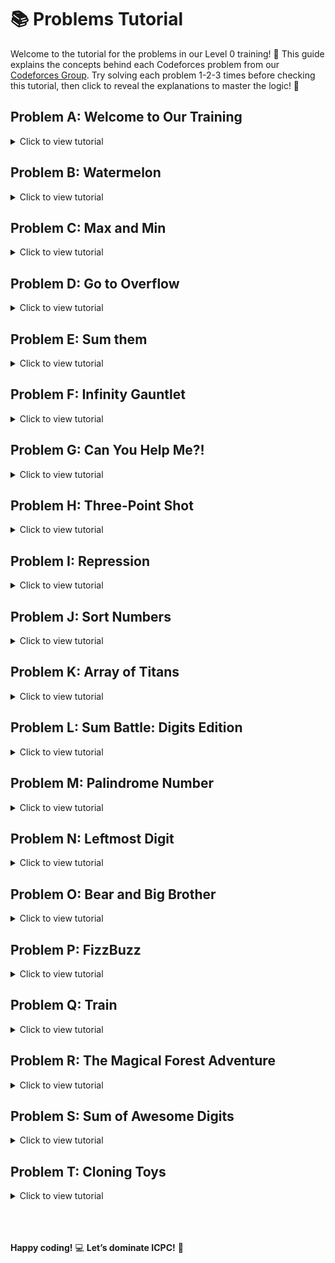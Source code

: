 # 📚 Problems Tutorial

Welcome to the tutorial for the problems in our Level 0 training! 🚀 This guide explains the concepts behind each Codeforces problem from our [Codeforces Group](https://codeforces.com/group/elwkSKiCvi/contests). Try solving each problem 1-2-3 times before checking this tutorial, then click to reveal the explanations to master the logic! 🌟

## Problem A: Welcome to Our Training
<details>
<summary>Click to view tutorial</summary>

- The program uses `cout` to print "Welcome to Our Training" followed by a newline. No input is needed, making it a great starting point!
</details>

## Problem B: Watermelon
<details>
<summary>Click to view tutorial</summary>

- The weight `w` must be even and greater than 2 to allow splitting into two non-zero integers. The code checks `w % 2 == 0 && w != 2` and outputs "YES" or "NO" accordingly.
</details>

## Problem C: Max and Min
<details>
<summary>Click to view tutorial</summary>
  
- The `min({a, b, c})` and `max({a, b, c})` functions compare three integers and return the smallest and largest, respectively. The solution prints them with a space between.
</details>

## Problem D: Go to Overflow
<details>
<summary>Click to view tutorial</summary>
 
- The program uses `long long` to store large products of `a` and `b`. Be cautious: this might overflow for very large inputs, but for this problem, it simply outputs the result.
</details>

## Problem E: Sum them
<details>
<summary>Click to view tutorial</summary>

- Using `long long` ensures the sum can handle larger values. The program reads `a` and `b`, computes their sum, and prints it.
</details>

## Problem F: Infinity Gauntlet
<details>
<summary>Click to view tutorial</summary>
 
- For each input `x`, the code outputs `x / 2` followed by ".0" if `x` is even (integer division) or ".5" if odd (to indicate a decimal). This simulates a fun division rule!
</details>

## Problem G: Can You Help Me?!
<details>
<summary>Click to view tutorial</summary>

- If `n` is not divisible by 5, it’s "NO". Otherwise, it calculates `n / 15` and adds 1 if there’s a remainder (i.e., `n % 15 != 0`), representing groups.
</details>

## Problem H: Three-Point Shot
<details>
<summary>Click to view tutorial</summary>

- If the minimum of `x` and `y` plus 3 is greater than the maximum, it’s "Yes" (a geometric or game rule). Otherwise, "No".
</details>

## Problem I: Repression
<details>
<summary>Click to view tutorial</summary>
 
- The code calculates `a + b + c - min({a, b, c})` to exclude the smallest number, giving the sum of the other two.
</details>

## Problem J: Sort Numbers
<details>
<summary>Click to view tutorial</summary>
 
- Finds the minimum (`mn`), maximum (`mx`), and middle value (`sum - mn - mx`) to sort. Then prints the sorted order and original input.
</details>

## Problem K: Array of Titans
<details>
<summary>Click to view tutorial</summary>
 
- Read `n` numbers and compute their sum using a `long long` to handle large values. The code accumulates each input `x` into `sum` and prints the result.
</details>

## Problem L: Sum Battle: Digits Edition
<details>
<summary>Click to view tutorial</summary>

- For `n` numbers, add single-digit numbers (`x < 10`) to `single` and double-digit numbers to `dble`. If the sums differ, output "Alice wins"; otherwise, "Bob wins". Note: Initialize `single` and `dble` to 0 to avoid undefined behavior.
</details>

## Problem M: Palindrome Number
<details>
<summary>Click to view tutorial</summary>

- If the input `x` is negative, it’s not a palindrome ("False"). Otherwise, reverse `x` by extracting digits (`x % 10`) and building `rvs`. Compare `rvs` with the original `org` to output "True" or "False".
</details>

## Problem N: Leftmost Digit
<details>
<summary>Click to view tutorial</summary>
  
- Keep dividing `n` by 10 until it becomes 0, storing the last non-zero digit (`rem`). This gives the leftmost digit, which is then printed.
</details>

## Problem O: Bear and Big Brother
<details>
<summary>Click to view tutorial</summary>

- Given `a` and `b`, multiply `a` by 3 and `b` by 2 each iteration until `a > b`. Count the iterations (`cnt`) and output it.
</details>

## Problem P: FizzBuzz
<details>
<summary>Click to view tutorial</summary>

- For each number `i` from 1 to `n`, print:  
  - "Fizz" if divisible by `x` but not `y`.  
  - "Buzz" if divisible by `y` but not `x`.  
  - "FizzBuzz" if divisible by both.  
  - The number itself if divisible by neither. The code uses modulo (`%`) to check divisibility.
</details>

## Problem Q: Train
<details>
<summary>Click to view tutorial</summary>

- Given `n` total seats and current position `i`, the number of seats from `i` to the end is `n - i + 1`. The code computes and prints this directly.
</details>

## Problem R: The Magical Forest Adventure
<details>
<summary>Click to view tutorial</summary>
 
- For `n` numbers, if a number `x` is even, add `x/2` to `sum` if `x > 10`, otherwise add `x`. Odd numbers are ignored. Output the final sum.
</details>

## Problem S: Sum of Awesome Digits
<details>
<summary>Click to view tutorial</summary>

- Extract each digit of `n` using modulo (`n % 10`). If the digit is odd (`rem & 1`), add it to `sum`. Continue dividing `n` by 10 until it’s 0, then print `sum`.
</details>

## Problem T: Cloning Toys
<details>
<summary>Click to view tutorial</summary>

- Given `a` copies and `b` originals, set `copies = b - 1` and `original = b - 1`. Check if `copies != a` and either `copies > a` or `(a - copies)` is odd. If true, output "No"; otherwise, "Yes".
</details>

<br>
<br>
<br>

**Happy coding!** 💻 **Let’s dominate ICPC!** 🥇

